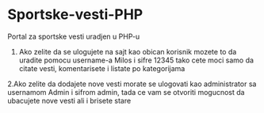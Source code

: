 # Sportske-vesti-PHP
Portal za sportske vesti uradjen u PHP-u

1. Ako zelite da se ulogujete na sajt kao obican korisnik mozete to da uradite pomocu username-a Milos i sifre 12345
tako cete moci samo da citate vesti, komentarisete i listate po kategorijama

2.Ako zelite da dodajete nove vesti morate se ulogovati kao administrator sa usernamom Admin i sifrom admin, tada ce vam se otvoriti mogucnost da ubacujete nove vesti ali i brisete stare
